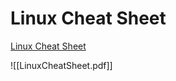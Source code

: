 # Linux Cheat Sheet

[Linux Cheat Sheet](https://www.loggly.com/wp-content/uploads/2015/05/Linux-Cheat-Sheet-Sponsored-By-Loggly.pdf)

![[LinuxCheatSheet.pdf]]




